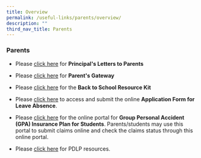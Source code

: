 ```yaml
---
title: Overview
permalink: /useful-links/parents/overview/
description: ""
third_nav_title: Parents
---
```

### Parents

*   Please [click here](https://staging.du62j8uucogi5.amplifyapp.com/useful-links/Parents/principals-letters-to-parents/) for **Principal's Letters to Parents**

*   Please [click here](https://pg.moe.edu.sg/) for **Parent's Gateway**

  

*   Please [click here](/files/Resource%20Kit%20-%20Parent%20Kit%20-%20Back%20to%20School.pdf) for the **Back to School Resource Kit**

*   Please [click here](https://go.gov.sg/applicationforloa) to access and submit the online **Application Form for Leave Absence**.

*   Please [click here](https://www.income.com.sg/studentgpa) for the online portal for **Group Personal Accident (GPA) Insurance Plan for Students**. Parents/students may use this portal to submit claims online and check the claims status through this online portal.

*   Please [click here](https://drive.google.com/drive/folders/1J38hpIkuox9H0PpHSAXajHnnIOvn_wfX) for PDLP resources.